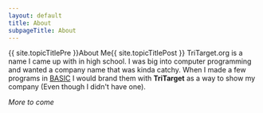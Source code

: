 ```yaml
---
layout: default
title: About
subpageTitle: About
---
```

{{ site.topicTitlePre }}About Me{{ site.topicTitlePost }}
TriTarget.org is a name I came up with in high school. I was big into computer
programming and wanted a company name that was kinda catchy. When I made a few
programs in [BASIC][] I would brand them with __TriTarget__ as a way to show
my company (Even though I didn't have one).

_More to come_

[BASIC]: http://en.wikipedia.org/wiki/BASIC
